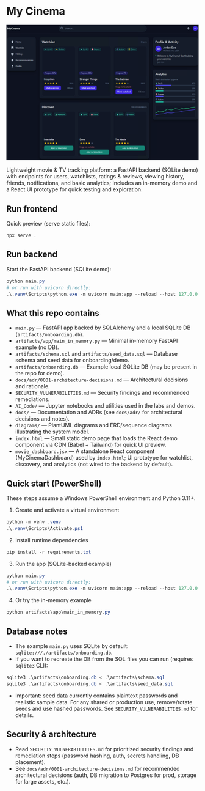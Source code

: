 # My Cinema
![App UI preview](./actual_ui.png)

Lightweight movie & TV tracking platform: a FastAPI backend (SQLite demo) with endpoints for users, watchlists, ratings & reviews, viewing history, friends, notifications, and basic analytics; includes an in-memory demo and a React UI prototype for quick testing and exploration.

## Run frontend

Quick preview (serve static files):

```powershell
npx serve .
```

## Run backend

Start the FastAPI backend (SQLite demo):

```powershell
python main.py
# or run with uvicorn directly:
.\.venv\Scripts\python.exe -m uvicorn main:app --reload --host 127.0.0.1 --port 8000
```


## What this repo contains
- `main.py` — FastAPI app backed by SQLAlchemy and a local SQLite DB (`artifacts/onboarding.db`).
- `artifacts/app/main_in_memory.py` — Minimal in-memory FastAPI example (no DB).
- `artifacts/schema.sql` and `artifacts/seed_data.sql` — Database schema and seed data for onboarding/demo.
- `artifacts/onboarding.db` — Example local SQLite DB (may be present in the repo for demo).
- `docs/adr/0001-architecture-decisions.md` — Architectural decisions and rationale.
- `SECURITY_VULNERABILITIES.md` — Security findings and recommended remediations.
- `AI_Code/` — Jupyter notebooks and utilities used in the labs and demos.
 - `docs/` — Documentation and ADRs (see `docs/adr/` for architectural decisions and notes).
 - `diagrams/` — PlantUML diagrams and ERD/sequence diagrams illustrating the system model.
 - `index.html` — Small static demo page that loads the React demo component via CDN (Babel + Tailwind) for quick UI preview.
 - `movie_dashboard.jsx` — A standalone React component (MyCinemaDashboard) used by `index.html`; UI prototype for watchlist, discovery, and analytics (not wired to the backend by default).

## Quick start (PowerShell)
These steps assume a Windows PowerShell environment and Python 3.11+.
1. Create and activate a virtual environment
```powershell
python -m venv .venv
.\.venv\Scripts\Activate.ps1
```
2. Install runtime dependencies
```powershell
pip install -r requirements.txt
```
3. Run the app (SQLite-backed example)
```powershell
python main.py
# or run with uvicorn directly:
.\.venv\Scripts\python.exe -m uvicorn main:app --reload --host 127.0.0.1 --port 8000
```
4. Or try the in-memory example
```powershell
python artifacts\app\main_in_memory.py
```
## Database notes
- The example `main.py` uses SQLite by default: `sqlite:///./artifacts/onboarding.db`.
- If you want to recreate the DB from the SQL files you can run (requires `sqlite3` CLI):

```powershell
sqlite3 .\artifacts\onboarding.db < .\artifacts\schema.sql
sqlite3 .\artifacts\onboarding.db < .\artifacts\seed_data.sql
```

- Important: seed data currently contains plaintext passwords and realistic sample data. For any shared or production use, remove/rotate seeds and use hashed passwords. See `SECURITY_VULNERABILITIES.md` for details.

## Security & architecture
- Read `SECURITY_VULNERABILITIES.md` for prioritized security findings and remediation steps (password hashing, auth, secrets handling, DB placement).
- See `docs/adr/0001-architecture-decisions.md` for recommended architectural decisions (auth, DB migration to Postgres for prod, storage for large assets, etc.).